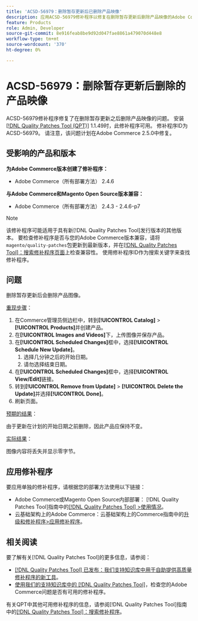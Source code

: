 ```yaml
---
title: 'ACSD-56979：删除暂存更新后已删除产品映像'
description: 应用ACSD-56979修补程序以修复在删除暂存更新后删除产品映像的Adobe Commerce问题
feature: Products
role: Admin, Developer
source-git-commit: 8e916feab8be9d92d047fae8861a479070d448e8
workflow-type: tm+mt
source-wordcount: '370'
ht-degree: 0%

---
```



# ACSD-56979：删除暂存更新后删除的产品映像

ACSD-56979修补程序修复了在删除暂存更新之后删除产品映像的问题。 安装[[!DNL Quality Patches Tool (QPT)]](/help/announcements/adobe-commerce-announcements/magento-quality-patches-released-new-tool-to-self-serve-quality-patches.md) 1.1.49时，此修补程序可用。 修补程序ID为ACSD-56979。 请注意，该问题计划在Adobe Commerce 2.5.0中修复。

## 受影响的产品和版本

**为Adobe Commerce版本创建了修补程序：**

* Adobe Commerce（所有部署方法） 2.4.6

**与Adobe Commerce和Magento Open Source版本兼容：**

* Adobe Commerce（所有部署方法） 2.4.3 - 2.4.6-p7

>[!NOTE]
>
>该修补程序可能适用于具有新[!DNL Quality Patches Tool]发行版本的其他版本。 要检查修补程序是否与您的Adobe Commerce版本兼容，请将`magento/quality-patches`包更新到最新版本，并在[[!DNL Quality Patches Tool]：搜索修补程序页面](https://experienceleague.adobe.com/tools/commerce-quality-patches/index.html)上检查兼容性。 使用修补程序ID作为搜索关键字来查找修补程序。

## 问题

删除暂存更新后会删除产品图像。

<u>重现步骤</u>：

1. 在Commerce管理员侧边栏中，转到&#x200B;**[!UICONTROL Catalog]** > **[!UICONTROL Products]**&#x200B;并创建产品。
1. 在&#x200B;**[!UICONTROL Images and Videos]**&#x200B;下，上传图像并保存产品。
1. 在&#x200B;**[!UICONTROL Scheduled Changes]**&#x200B;框中，选择&#x200B;**[!UICONTROL Schedule New Update]**。
   1. 选择几分钟之后的开始日期。
   1. 请勿选择结束日期。
1. 在&#x200B;**[!UICONTROL Scheduled Changes]**&#x200B;框中，选择&#x200B;**[!UICONTROL View/Edit]**&#x200B;链接。
1. 转到&#x200B;**[!UICONTROL Remove from Update]** > **[!UICONTROL Delete the Update]**&#x200B;并选择&#x200B;**[!UICONTROL Done]**。
1. 刷新页面。

<u>预期的结果</u>：

由于更新在计划的开始日期之前删除，因此产品应保持不变。

<u>实际结果</u>：

图像内容将丢失并显示零字节。

## 应用修补程序

要应用单独的修补程序，请根据您的部署方法使用以下链接：

* Adobe Commerce或Magento Open Source内部部署： [!DNL Quality Patches Tool]指南中的[[!DNL Quality Patches Tool] >使用情况](https://experienceleague.adobe.com/docs/commerce-operations/tools/quality-patches-tool/usage.html)。
* 云基础架构上的Adobe Commerce：云基础架构上的Commerce指南中的[升级和修补程序>应用修补程序](https://experienceleague.adobe.com/docs/commerce-cloud-service/user-guide/develop/upgrade/apply-patches.html)。

## 相关阅读

要了解有关[!DNL Quality Patches Tool]的更多信息，请参阅：

* [[!DNL Quality Patches Tool] 已发布：我们支持知识库中用于自助提供高质量修补程序的新工具](/help/announcements/adobe-commerce-announcements/magento-quality-patches-released-new-tool-to-self-serve-quality-patches.md)。
* [使用我们的支持知识库中的 [!DNL Quality Patches Tool]](/help/support-tools/patches-available-in-qpt-tool/check-patch-for-magento-issue-with-magento-quality-patches.md)，检查您的Adobe Commerce问题是否有可用的修补程序。

有关QPT中其他可用修补程序的信息，请参阅[!DNL Quality Patches Tool]指南中的[[!DNL Quality Patches Tool]：搜索修补程序](https://experienceleague.adobe.com/tools/commerce-quality-patches/index.html)。
